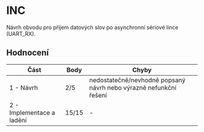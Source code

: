 # INC

Návrh obvodu pro příjem datových slov po asynchronní sériové lince (UART_RX).

## Hodnocení

| Část                      | Body  | Chyby                                                             |
| ------------------------- | ----- | ----------------------------------------------------------------- |
| 1 - Návrh                 | 2/5   | nedostatečně/nevhodně popsaný návrh nebo výrazně nefunkční řešení |
| 2 - Implementace a ladění | 15/15 | -                                                                 |
